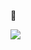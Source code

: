 👋

 [<img src="https://user-images.githubusercontent.com/96829831/203062573-b8857bf8-ec4b-4587-91c5-88fa827c2fee.png">](https://www.bacqueyrisses.dev)
